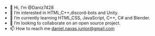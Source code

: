 - 👋 Hi, I’m @Daniz7428
- 👀 I’m interested in HTML,C++,discord-bots and Unity.
- 🌱 I’m currently learning HTML,CSS, JavaScript, C++, C# and Blender.
- 💞️ I’m looking to collaborate on an open source project.
- 📫 How to reach me daniel.navas.junior@gmail.com

<!---
Daniz7428/Daniz7428 is a ✨ special ✨ repository because its `README.md` (this file) appears on your GitHub profile.
You can click the Preview link to take a look at your changes.
--->
